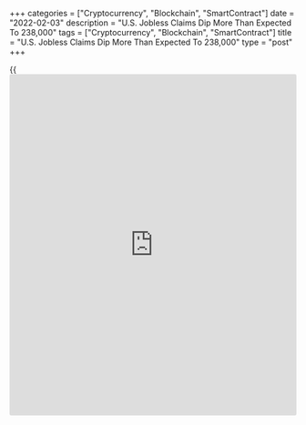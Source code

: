 +++
categories = ["Cryptocurrency", "Blockchain", "SmartContract"]
date = "2022-02-03"
description = "U.S. Jobless Claims Dip More Than Expected To 238,000"
tags = ["Cryptocurrency", "Blockchain", "SmartContract"]
title = "U.S. Jobless Claims Dip More Than Expected To 238,000"
type = "post"
+++

{{<iframe id="large-banner" src="https://www.bounty.group/#slide=24.0" width="100%" height="600" scrolling="no" style="border: 0px solid rgb(216, 221, 230); border-radius: 3px;">}}

A day ahead of the release of the more closely watched monthly jobs
report, the Labor Department released a report on Thursday showing a
modest decrease by first-time claims for U.S. unemployment benefits in
the week ended January 29th.

The report showed initial jobless claims dipped to 238,000, a decrease
of 23,000 from the previous week's revised level of 261,000.

Economists had expected jobless claims to edge down to 245,000 from the
260,000 originally reported for the previous week.

"The recent rise in Covid cases propped up claims, but that increase is
unwinding quickly as the Omicron wave recedes," said Nancy Vanden
Houten, Lead U.S. Economist at Oxford Economics.

Meanwhile, the Labor Department said the less volatile four-week moving
average crept up to 255,000, an increase of 7,750 from the previous
week's revised average of 247,250.

The report also said continuing claims, a reading on the number of
people receiving ongoing unemployment assistance, slid by 44,000 to
1.628 million in the week ended January 22nd.

The four-week moving average of continuing claims also fell by 31,250 to
1,619,750, hitting the lowest level since August of 1973.

Vanden Houten said, "We expect continued claims to stay at these levels
or decline further as [health][1] conditions improve and faster and
broader wage growth draws more workers back into the labor market."

On Friday, the Labor Department is scheduled to release its more closely
watched monthly jobs report for January

Economists currently expect employment to rise by 150,000 jobs in
January after climbing by 199,000 jobs in December. The unemployment
rate is expected to hold at 3.9 percent.

For comments and feedback [contact](https://www.playgroundfx.com/contact/): editorial@rtt[news](https://www.letsplayfx.com/blog/forex-news-website/).com

[Economic News][2]

 **What parts of the world are seeing the best (and worst) economic
performances lately? Click[here][3] to check out our [Econ Scorecard][3]
and find out! See up-to-the-moment [ranking](https://www.playgroundfx.com/blog/crypto-exchange-ranking/)s for the best and worst
performers in [GDP][4], [unemployment rate][5], [inflation][6] and much
more.**

   1. www.rtt[news](https://www.letsplayfx.com/blog/forex-news-website/).com/Content/Health.aspx
   2. www.rtt[news](https://www.letsplayfx.com/blog/forex-news-website/).com/Content/EconomicNews.aspx
   3. www.rtt[news](https://www.letsplayfx.com/blog/forex-news-website/).com/economic-scorecard/world-rank/unemployment-rate/highest-performance.aspx
   4. www.rtt[news](https://www.letsplayfx.com/blog/forex-news-website/).com/economic-scorecard/world-rank/GDP/highest-performance.aspx
   5. www.rtt[news](https://www.letsplayfx.com/blog/forex-news-website/).com/economic-scorecard/world-rank/unemployment-rate/lowest-performance.aspx
   6. www.rtt[news](https://www.letsplayfx.com/blog/forex-news-website/).com/economic-scorecard/world-rank/CPI/highest-performance.aspx